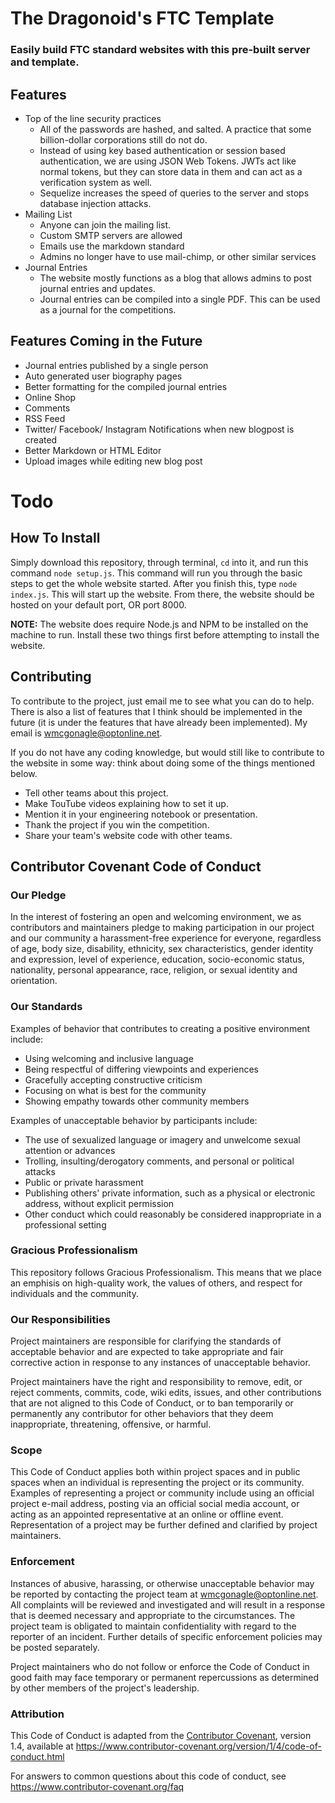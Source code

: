# The Dragonoid's FTC Template

### Easily build FTC standard websites with this pre-built server and template.

## Features

- Top of the line security practices
  - All of the passwords are hashed, and salted. A practice that some billion-dollar corporations still do not do.
  - Instead of using key based authentication or session based authentication, we are using JSON Web Tokens. JWTs act like normal tokens, but they can store data in them and can act as a verification system as well.
  - Sequelize increases the speed of queries to the server and stops database injection attacks.
- Mailing List
  - Anyone can join the mailing list.
  - Custom SMTP servers are allowed
  - Emails use the markdown standard
  - Admins no longer have to use mail-chimp, or other similar services
- Journal Entries
  - The website mostly functions as a blog that allows admins to post journal entries and updates.
  - Journal entries can be compiled into a single PDF. This can be used as a journal for the competitions.

## Features Coming in the Future

- Journal entries published by a single person
- Auto generated user biography pages
- Better formatting for the compiled journal entries
- Online Shop
- Comments
- RSS Feed
- Twitter/ Facebook/ Instagram Notifications when new blogpost is created
- Better Markdown or HTML Editor
- Upload images while editing new blog post

# Todo

## How To Install

Simply download this repository, through terminal, `cd` into it, and run this command `node setup.js`. This command will run you through the basic steps to get the whole website started. After you finish this, type `node index.js`. This will start up the website. From there, the website should be hosted on your default port, OR port 8000.

**NOTE:** The website does require Node.js and NPM to be installed on the machine to run. Install these two things first before attempting to install the website.

## Contributing

To contribute to the project, just email me to see what you can do to help. There is also a list of features that I think should be implemented in the future (it is under the features that have already been implemented). My email is wmcgonagle@optonline.net.

If you do not have any coding knowledge, but would still like to contribute to the website in some way: think about doing some of the things mentioned below.

- Tell other teams about this project.
- Make TouTube videos explaining how to set it up.
- Mention it in your engineering notebook or presentation.
- Thank the project if you win the competition.
- Share your team's website code with other teams.

## Contributor Covenant Code of Conduct

### Our Pledge

In the interest of fostering an open and welcoming environment, we as
contributors and maintainers pledge to making participation in our project and
our community a harassment-free experience for everyone, regardless of age, body
size, disability, ethnicity, sex characteristics, gender identity and expression,
level of experience, education, socio-economic status, nationality, personal
appearance, race, religion, or sexual identity and orientation.

### Our Standards

Examples of behavior that contributes to creating a positive environment
include:

- Using welcoming and inclusive language
- Being respectful of differing viewpoints and experiences
- Gracefully accepting constructive criticism
- Focusing on what is best for the community
- Showing empathy towards other community members

Examples of unacceptable behavior by participants include:

- The use of sexualized language or imagery and unwelcome sexual attention or
  advances
- Trolling, insulting/derogatory comments, and personal or political attacks
- Public or private harassment
- Publishing others' private information, such as a physical or electronic
  address, without explicit permission
- Other conduct which could reasonably be considered inappropriate in a
  professional setting

### Gracious Professionalism

This repository follows Gracious Professionalism. This means that we place an emphisis on high-quality work, the values of others, and respect for individuals and the community.

### Our Responsibilities

Project maintainers are responsible for clarifying the standards of acceptable
behavior and are expected to take appropriate and fair corrective action in
response to any instances of unacceptable behavior.

Project maintainers have the right and responsibility to remove, edit, or
reject comments, commits, code, wiki edits, issues, and other contributions
that are not aligned to this Code of Conduct, or to ban temporarily or
permanently any contributor for other behaviors that they deem inappropriate,
threatening, offensive, or harmful.

### Scope

This Code of Conduct applies both within project spaces and in public spaces
when an individual is representing the project or its community. Examples of
representing a project or community include using an official project e-mail
address, posting via an official social media account, or acting as an appointed
representative at an online or offline event. Representation of a project may be
further defined and clarified by project maintainers.

### Enforcement

Instances of abusive, harassing, or otherwise unacceptable behavior may be
reported by contacting the project team at wmcgonagle@optonline.net. All
complaints will be reviewed and investigated and will result in a response that
is deemed necessary and appropriate to the circumstances. The project team is
obligated to maintain confidentiality with regard to the reporter of an incident.
Further details of specific enforcement policies may be posted separately.

Project maintainers who do not follow or enforce the Code of Conduct in good
faith may face temporary or permanent repercussions as determined by other
members of the project's leadership.

### Attribution

This Code of Conduct is adapted from the [Contributor Covenant][homepage], version 1.4,
available at https://www.contributor-covenant.org/version/1/4/code-of-conduct.html

[homepage]: https://www.contributor-covenant.org

For answers to common questions about this code of conduct, see
https://www.contributor-covenant.org/faq
